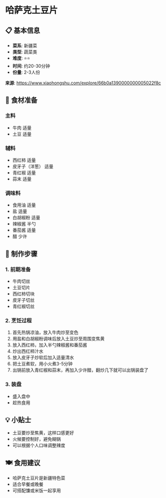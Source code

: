 # 哈萨克土豆片

## 📋 基本信息

- **菜系**: 新疆菜
- **类型**: 蔬菜类
- **难度**: ⭐⭐
- **时间**: 约20-30分钟
- **份量**: 2-3人份

**来源**: https://www.xiaohongshu.com/explore/66b0a1390000000005022f8c

## 🧂 食材准备

### 主料
- 牛肉 适量
- 土豆 适量

### 辅料
- 西红柿 适量
- 皮牙子（洋葱） 适量
- 青红椒 适量
- 蒜末 适量

### 调味料
- 食用油 适量
- 盐 适量
- 白胡椒粉 适量
- 辣椒酱 半勺
- 番茄酱 适量
- 醋 少许

## 🔪 制作步骤

### 1. 前期准备
- 牛肉切丝
- 土豆切片
- 西红柿切块
- 皮牙子切丝
- 青红椒切丝

### 2. 烹饪过程
1. 首先热锅凉油，放入牛肉炒至变色
2. 用盐和白胡椒粉调味后放入土豆炒至周围变焦黄
3. 放入西红柿，加入半勺辣椒酱和番茄酱
4. 炒出西红柿汁水
5. 放入皮牙子炒软后加入适量清水
6. 把土豆煮软，用小火煮3-5分钟
7. 出锅前放入青红椒和蒜末，再加入少许醋，翻炒几下就可以出锅装盘了

### 3. 装盘
- 盛入盘中
- 趁热食用

## 💡 小贴士
- 土豆要炒至焦黄，这样口感更好
- 火候要控制好，避免糊锅
- 可以根据个人口味调整辣度

## 🍽️ 食用建议
- 哈萨克土豆片是新疆特色菜
- 适合早餐或晚餐
- 可搭配馕或米饭一起享用